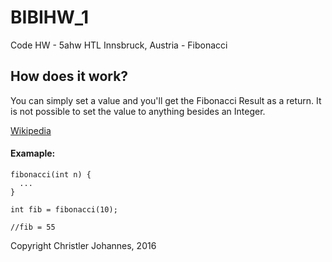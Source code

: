 # BIBIHW_1
Code HW - 5ahw HTL Innsbruck, Austria - Fibonacci

## How does it work?
You can simply set a value and you'll get the Fibonacci Result as a return.
It is not possible to set the value to anything besides an Integer. 

[Wikipedia](https://en.wikipedia.org/wiki/Fibonacci_number)

#### Examaple:

```
fibonacci(int n) {
  ...
}

int fib = fibonacci(10);

//fib = 55
```

Copyright Christler Johannes, 2016
